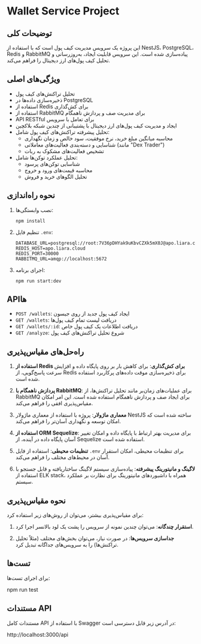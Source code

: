 # Wallet Service Project

## توضیحات کلی

این پروژه یک سرویس مدیریت کیف پول است که با استفاده از NestJS، PostgreSQL، Redis و RabbitMQ پیاده‌سازی شده است. این سرویس قابلیت ایجاد، به‌روزرسانی و تحلیل کیف پول‌های ارز دیجیتال را فراهم می‌کند.

## ویژگی‌های اصلی

- تحلیل تراکنش‌های کیف پول
- ذخیره‌سازی داده‌ها در PostgreSQL
- استفاده از Redis برای کش‌گذاری
- استفاده از RabbitMQ برای مدیریت صف و پردازش ناهمگام
- API RESTful برای تعامل با سرویس
- ایجاد و مدیریت کیف پول‌های ارز دیجیتال با پشتیبانی از چندین شبکه بلاکچین
- تحلیل پیشرفته تراکنش‌های کیف پول شامل:
  - محاسبه میانگین مبلغ خرید، نرخ موفقیت، سود خالص و زمان نگهداری
  - شناسایی و دسته‌بندی فعالیت‌های معاملاتی (مانند "Dex Trader")
  - تشخیص فعالیت‌های مشکوک به ربات
- تحلیل عملکرد توکن‌ها شامل:
  - شناسایی توکن‌های پرسود
  - محاسبه قیمت‌های ورود و خروج
  - تحلیل الگوهای خرید و فروش

## نحوه راه‌اندازی

1. نصب وابستگی‌ها:
   ```
   npm install
   ```

2. تنظیم فایل `.env`:
   ```
   DATABASE_URL=postgresql://root:7V36pDHYak9uKbvCZXk5mX0J@apo.liara.cloud:32615/postgres
   REDIS_HOST=apo.liara.cloud
   REDIS_PORT=30000
   RABBITMQ_URL=amqp://localhost:5672
   ```

3. اجرای برنامه:
   ```
   npm run start:dev
   ```

## API‌ها

- `POST /wallets`: ایجاد کیف پول جدید از روی جیسون
- `GET /wallets`: دریافت لیست تمام کیف پول‌ها
- `GET /wallets/:id`: دریافت اطلاعات یک کیف پول خاص
- `GET /analyze`: شروع تحلیل تراکنش‌های کیف پول

## راه‌حل‌های مقیاس‌پذیری

1. **استفاده از Redis برای کش‌گذاری**: 
   برای کاهش بار بر روی پایگاه داده و افزایش سرعت پاسخ‌گویی، از Redis برای ذخیره‌سازی موقت داده‌های پرکاربرد استفاده شده است.

2. **پردازش ناهمگام با RabbitMQ**: 
   برای عملیات‌های زمان‌بر مانند تحلیل تراکنش‌ها، از RabbitMQ برای ایجاد صف و پردازش ناهمگام استفاده شده است. این امر امکان مقیاس‌پذیری افقی را فراهم می‌کند.

3. **معماری ماژولار**: 
   پروژه با استفاده از معماری ماژولار NestJS ساخته شده است که امکان توسعه و نگهداری آسان‌تر را فراهم می‌کند.

4. **استفاده از ORM Sequelize**: 
   برای مدیریت بهتر ارتباط با پایگاه داده و امکان تغییر آسان پایگاه داده در آینده، از Sequelize استفاده شده است.

5. **تنظیمات محیطی**: 
   استفاده از فایل `.env` برای تنظیمات محیطی، امکان استقرار آسان در محیط‌های مختلف را فراهم می‌کند.

6. **لاگینگ و مانیتورینگ پیشرفته**: 
   پیاده‌سازی سیستم لاگینگ ساختاریافته و قابل جستجو با استفاده از ELK stack، همراه با داشبوردهای مانیتورینگ برای نظارت بر عملکرد سیستم.

## نحوه مقیاس‌پذیری

برای مقیاس‌پذیری بیشتر، می‌توان از روش‌های زیر استفاده کرد:

1. **استقرار چندگانه**: 
   می‌توان چندین نمونه از سرویس را پشت یک لود بالانسر اجرا کرد.

2. **جداسازی سرویس‌ها**: 
   در صورت نیاز، می‌توان بخش‌های مختلف (مثلاً تحلیل تراکنش‌ها) را به سرویس‌های جداگانه تبدیل کرد.


## تست‌ها

برای اجرای تست‌ها:

npm run test


## مستندات API

مستندات کامل API با استفاده از Swagger در آدرس زیر قابل دسترسی است:

http://localhost:3000/api
